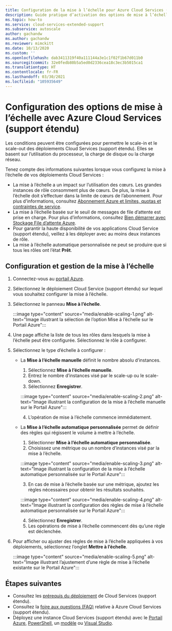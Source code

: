 ```yaml
---
title: Configuration de la mise à l’échelle pour Azure Cloud Services (support étendu)
description: Guide pratique d’activation des options de mise à l’échelle pour Azure Cloud Services (support étendu).
ms.topic: how-to
ms.service: cloud-services-extended-support
ms.subservice: autoscale
author: gachandw
ms.author: gachandw
ms.reviewer: mimckitt
ms.date: 10/13/2020
ms.custom: ''
ms.openlocfilehash: dab3411319f40a111144a3e1c1f02f1b67d011b0
ms.sourcegitcommit: 32e0fedb80b5a5ed0d2336cea18c3ec3b5015ca1
ms.translationtype: HT
ms.contentlocale: fr-FR
ms.lasthandoff: 03/30/2021
ms.locfileid: "105935649"
---
```

# <a name="configure-scaling-options-with-azure-cloud-services-extended-support"></a>Configuration des options de mise à l’échelle avec Azure Cloud Services (support étendu) 

Les conditions peuvent être configurées pour permettre le scale-in et le scale-out des déploiements Cloud Services (support étendu). Elles se basent sur l’utilisation du processeur, la charge de disque ou la charge réseau. 

Tenez compte des informations suivantes lorsque vous configurez la mise à l’échelle de vos déploiements Cloud Services :
- La mise à l’échelle a un impact sur l’utilisation des cœurs. Les grandes instances de rôle consomment plus de cœurs. De plus, la mise à l’échelle doit s’effectuer dans la limite de cœurs de l’abonnement. Pour plus d’informations, consultez [Abonnement Azure et limites, quotas et contraintes de service](../azure-resource-manager/management/azure-subscription-service-limits.md).
- La mise à l’échelle basée sur le seuil de messages de file d’attente est prise en charge. Pour plus d’informations, consultez [Bien démarrer avec Stockage File d’attente Azure](../storage/queues/storage-dotnet-how-to-use-queues.md).
- Pour garantir la haute disponibilité de vos applications Cloud Service (support étendu), veillez à les déployer avec au moins deux instances de rôle.
- La mise à l’échelle automatique personnalisée ne peut se produire que si tous les rôles ont l’état **Prêt**.

## <a name="configure-and-manage-scaling"></a>Configuration et gestion de la mise à l’échelle

1. Connectez-vous au [portail Azure](https://portal.azure.com). 
2. Sélectionnez le déploiement Cloud Service (support étendu) sur lequel vous souhaitez configurer la mise à l’échelle. 
3. Sélectionnez le panneau **Mise à l’échelle**. 

    :::image type="content" source="media/enable-scaling-1.png" alt-text="Image illustrant la sélection de l’option Mise à l’échelle sur le Portail Azure":::

4. Une page affiche la liste de tous les rôles dans lesquels la mise à l’échelle peut être configurée. Sélectionnez le rôle à configurer. 
5. Sélectionnez le type d’échelle à configurer :
    - La **Mise à l’échelle manuelle** définit le nombre absolu d’instances.
        1. Sélectionnez **Mise à l’échelle manuelle**.
        2. Entrez le nombre d’instances visé par le scale-up ou le scale-down.
        3. Sélectionnez **Enregistrer**.

        :::image type="content" source="media/enable-scaling-2.png" alt-text="Image illustrant la configuration de la mise à l’échelle manuelle sur le Portail Azure":::

        4. L’opération de mise à l’échelle commence immédiatement. 
        
    - La **Mise à l’échelle automatique personnalisée** permet de définir des règles qui régissent le volume à mettre à l’échelle. 
        1. Sélectionner **Mise à l’échelle automatique personnalisée**.
        2. Choisissez une métrique ou un nombre d’instances visé par la mise à l’échelle.

        :::image type="content" source="media/enable-scaling-3.png" alt-text="Image illustrant la configuration de la mise à l’échelle automatique personnalisée sur le Portail Azure":::

        3. En cas de mise à l’échelle basée sur une métrique, ajoutez les règles nécessaires pour obtenir les résultats souhaités.

        :::image type="content" source="media/enable-scaling-4.png" alt-text="Image illustrant la configuration des règles de mise à l’échelle automatique personnalisée sur le Portail Azure":::

        4. Sélectionnez **Enregistrer**.
        5. Les opérations de mise à l’échelle commencent dès qu’une règle est déclenchée.
        
6. Pour afficher ou ajuster des règles de mise à l’échelle appliquées à vos déploiements, sélectionnez l’onglet **Mettre à l’échelle**.

    :::image type="content" source="media/enable-scaling-5.png" alt-text="Image illustrant l’ajustement d’une règle de mise à l’échelle existante sur le Portail Azure":::

## <a name="next-steps"></a>Étapes suivantes 
- Consultez les [prérequis du déploiement](deploy-prerequisite.md) de Cloud Services (support étendu).
- Consultez la [foire aux questions (FAQ)](faq.md) relative à Azure Cloud Services (support étendu).
- Déployez une instance Cloud Services (support étendu) avec le [Portail Azure](deploy-portal.md), [PowerShell](deploy-powershell.md), un [modèle](deploy-template.md) ou [Visual Studio](deploy-visual-studio.md).
